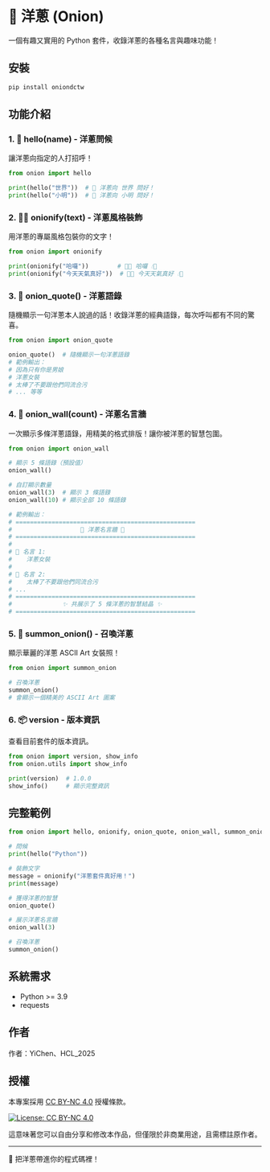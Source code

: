 # 🧅 洋蔥 (Onion)

一個有趣又實用的 Python 套件，收錄洋蔥的各種名言與趣味功能！

## 安裝

```bash
pip install oniondctw
```

## 功能介紹

### 1. 🧅 hello(name) - 洋蔥問候
讓洋蔥向指定的人打招呼！

```python
from onion import hello

print(hello("世界"))  # 🧅 洋蔥向 世界 問好！
print(hello("小明"))  # 🧅 洋蔥向 小明 問好！
```

### 2. 🧅💧 onionify(text) - 洋蔥風格裝飾
用洋蔥的專屬風格包裝你的文字！

```python
from onion import onionify

print(onionify("哈囉"))        # 🧅💧 哈囉 💧🧅
print(onionify("今天天氣真好"))  # 🧅💧 今天天氣真好 💧🧅
```

### 3. 🧅 onion_quote() - 洋蔥語錄
隨機顯示一句洋蔥本人說過的話！收錄洋蔥的經典語錄，每次呼叫都有不同的驚喜。

```python
from onion import onion_quote

onion_quote()  # 隨機顯示一句洋蔥語錄
# 範例輸出：
# 因為只有你是男娘
# 洋蔥女裝
# 太棒了不要跟他們同流合污
# ... 等等
```

### 4. 🧅 onion_wall(count) - 洋蔥名言牆
一次顯示多條洋蔥語錄，用精美的格式排版！讓你被洋蔥的智慧包圍。

```python
from onion import onion_wall

# 顯示 5 條語錄（預設值）
onion_wall()

# 自訂顯示數量
onion_wall(3)  # 顯示 3 條語錄
onion_wall(10) # 顯示全部 10 條語錄

# 範例輸出：
# ==================================================
#                   🧅 洋蔥名言牆 🧅
# ==================================================
# 
# 📌 名言 1:
#    洋蔥女裝
# 
# 📌 名言 2:
#    太棒了不要跟他們同流合污
# ...
# ==================================================
#              ✨ 共展示了 5 條洋蔥的智慧結晶 ✨
# ==================================================
```

### 5. 🧅 summon_onion() - 召喚洋蔥
顯示華麗的洋蔥 ASCII Art 女裝照！

```python
from onion import summon_onion

# 召喚洋蔥
summon_onion()
# 會顯示一個精美的 ASCII Art 圖案
```

### 6. 📦 version - 版本資訊
查看目前套件的版本資訊。

```python
from onion import version, show_info
from onion.utils import show_info

print(version)  # 1.0.0
show_info()     # 顯示完整資訊
```

## 完整範例

```python
from onion import hello, onionify, onion_quote, onion_wall, summon_onion

# 問候
print(hello("Python"))

# 裝飾文字
message = onionify("洋蔥套件真好用！")
print(message)

# 獲得洋蔥的智慧
onion_quote()

# 展示洋蔥名言牆
onion_wall(3)

# 召喚洋蔥
summon_onion()
```

## 系統需求

- Python >= 3.9
- requests

## 作者

作者：YiChen、HCL_2025

## 授權

本專案採用 [CC BY-NC 4.0](https://creativecommons.org/licenses/by-nc/4.0/) 授權條款。

[![License: CC BY-NC 4.0](https://img.shields.io/badge/License-CC%20BY--NC%204.0-lightgrey.svg)](https://creativecommons.org/licenses/by-nc/4.0/)

這意味著您可以自由分享和修改本作品，但僅限於非商業用途，且需標註原作者。

---

🧅 把洋蔥帶進你的程式碼裡！
